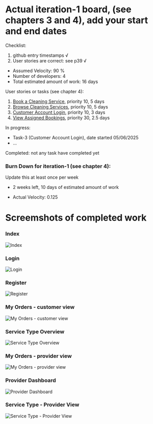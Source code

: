 # Actual iteration-1 board, (see chapters 3 and 4), add your start and end dates 

Checklist: 
1. github entry timestamps √
2. User stories are correct: see p39 √

* Assumed Velocity: 90 % 
* Number of developers: 4
* Total estimated amount of work: 16 days

User stories or tasks (see chapter 4):
1. [Book a Cleaning Service](./user_stories/user_stories.md), priority 10, 5 days 
2. [Browse Cleaning Services](./user_stories/user_stories.md), priority 10, 5 days
3. [Customer Account Login](./user_stories/user_stories.md), priority 10, 3 days
4. [View Assigned Bookings](./user_stories/user_stories.md), priority 30, 2.5 days
<!-- 4. [Customer Account Registration](./user_stories/user_stories.md), priority 10, 1.4 days -->
<!-- 5. [Manage Provider Availability](./user_stories/user_stories.md), priority 10, 1.5 days -->
<!-- 6. [Provider Login](./user_stories/user_stories.md), priority 10, 1.5 days -->
<!-- 7. [Provider Account Registration](./user_stories/user_stories.md), priority 10, 1.5 days -->



In progress:
* Task-3 (Customer Account Login), date started 05/06/2025
* ...

Completed:
not any task have completed yet
<!-- * Task-3 (developer name or initials), date completed
* ... -->

### Burn Down for iteration-1 (see chapter 4):
Update this at least once per week
* 2 weeks left, 10 days of estimated amount of work 
<!-- * 2 weeks left, xx days
* 1 weeks left, xx days
* 0 weeks left, xx days -->
* Actual Velocity: 0.125 

# Screemshots of completed work

### Index
![Index](interation_1_images/Home.jpeg)

### Login
![Login](interation_1_images/Login.jpeg)

### Register
![Register](interation_1_images/Register.jpeg)

### My Orders - customer view
![My Orders - customer view](interation_1_images/MyOrdersCustomer.jpeg)

### Service Type Overview
![Service Type Overview](interation_1_images/BrowseServices.jpeg)

### My Orders - provider view
![My Orders - provider view](interation_1_images/MyOrdersProviders.jpeg)

### Provider Dashboard
![Provider Dashboard](interation_1_images/ProviderDashboard.jpeg)

### Service Type - Provider View
![Service Type - Provider View](interation_1_images/ServicesType_Provider.jpeg)
